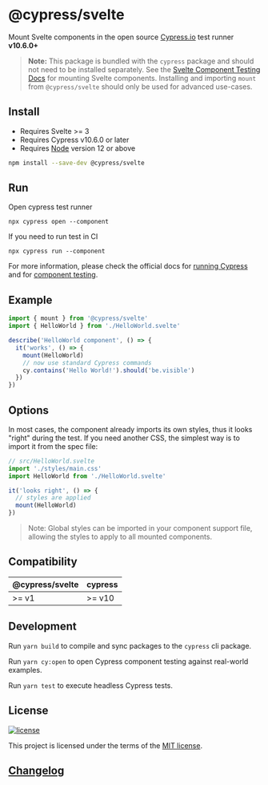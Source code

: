 # @cypress/svelte

Mount Svelte components in the open source [Cypress.io](https://www.cypress.io/) test runner **v10.6.0+**

> **Note:** This package is bundled with the `cypress` package and should not need to be installed separately. See the [Svelte Component Testing Docs](https://docs.cypress.io/guides/component-testing/quickstart-svelte#Configuring-Component-Testing) for mounting Svelte components. Installing and importing `mount` from `@cypress/svelte` should only be used for advanced use-cases.

## Install

- Requires Svelte >= 3
- Requires Cypress v10.6.0 or later
- Requires [Node](https://nodejs.org/en/) version 12 or above

```sh
npm install --save-dev @cypress/svelte
```

## Run

Open cypress test runner
```
npx cypress open --component
```

If you need to run test in CI
```
npx cypress run --component
```

For more information, please check the official docs for [running Cypress](https://on.cypress.io/guides/getting-started/opening-the-app#Quick-Configuration) and for [component testing](https://on.cypress.io/guides/component-testing/writing-your-first-component-test).

## Example

```js
import { mount } from '@cypress/svelte'
import { HelloWorld } from './HelloWorld.svelte'

describe('HelloWorld component', () => {
  it('works', () => {
    mount(HelloWorld)
    // now use standard Cypress commands
    cy.contains('Hello World!').should('be.visible')
  })
})
```

## Options

In most cases, the component already imports its own styles, thus it looks "right" during the test. If you need another CSS, the simplest way is to import it from the spec file:

```js
// src/HelloWorld.svelte
import './styles/main.css'
import HelloWorld from './HelloWorld.svelte'

it('looks right', () => {
  // styles are applied
  mount(HelloWorld)
})
```

> Note: Global styles can be imported in your component support file, allowing the styles to apply to all mounted components.

## Compatibility

| @cypress/svelte | cypress |
| -------------- | ------- |
| >= v1          | >= v10  |

## Development

Run `yarn build` to compile and sync packages to the `cypress` cli package.

Run `yarn cy:open` to open Cypress component testing against real-world examples.

Run `yarn test` to execute headless Cypress tests.

## License

[![license](https://img.shields.io/badge/license-MIT-green.svg)](https://github.com/cypress-io/cypress/blob/master/LICENSE)

This project is licensed under the terms of the [MIT license](/LICENSE).

## [Changelog](./CHANGELOG.md)
